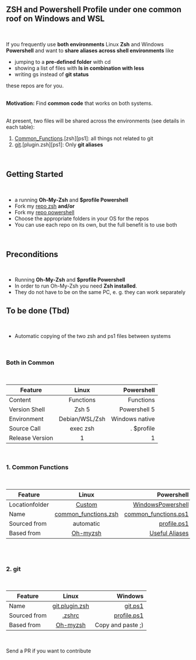 ## ZSH and Powershell Profile under one common roof on Windows and WSL
&nbsp;

If you frequently use **both environments** Linux **Zsh** and Windows **Powershell** and want to **share aliases across shell environments** like 

- jumping to a **pre-defined folder** with cd
- showing a list of files with **ls in combination with less**
- writing gs instead of **git status**

 these repos are for you.  
&nbsp;
 
  **Motivation:** Find **common code** that works on both systems.  
  &nbsp;

At present, two files will be shared across the environments (see details in each table):
1. [Common_Functions](###-1.-common_functions).[zsh][ps1]: all things not related to git
2. [git](###-2.-git).[plugin.zsh][ps1]: Only **git aliases**

&nbsp;

## Getting Started
&nbsp;

- a running **Oh-My-Zsh** and **$profile Powershell**
- Fork my [repo zsh](https://github.com/tik9/custom) **and/or**
- Fork my [repo powershell](https://github.com/tik9/prs)
- Choose the appropriate folders in your OS for the repos
- You can use each repo on its own, but the full benefit is to use both


&nbsp;

## Preconditions
&nbsp;

- Running **Oh-My-Zsh** and **$profile Powershell**
- In order to run Oh-My-Zsh you need **Zsh installed**.
- They do not have to be on the same PC, e. g. they can work separately
&nbsp;

## To be done (Tbd)
&nbsp;

- Automatic copying of the two zsh and ps1 files between systems

&nbsp;


### Both in Common 
&nbsp;

| Feature| Linux |  Powershell |
|----------|:-------------:|------:|
|Content   |  Functions | Functions
| Version Shell | Zsh 5 | Powershell 5 |
| Environment | Debian/WSL/Zsh   | Windows native |
| Source Call |  exec zsh |  . $profile|
|Release Version | 1 | 1

&nbsp;
### 1. Common Functions

&nbsp;

| Feature| Linux |  Powershell |
|----------|:-------------:|------:|
| Locationfolder | [Custom](https://github.com/tik9/custom)  | [WindowsPowershell](https://github.com/tik9/prs) |
| Name | [common_functions.zsh](https://github.com/tik9/custom/blob/master/common_functions.zsh) |[common_functions.ps1](https://github.com/tik9/prs/blob/master/common_functions.ps1)|
| Sourced from |  automatic | [profile.ps1](https://github.com/tik9/prs/blob/master/Microsoft.PowerShell_profile.ps1)|
| Based from| [Oh-myzsh](https://github.com/ohmyzsh/ohmyzsh) | [Useful Aliases](https://gist.github.com/timsneath/19867b12eee7fd5af2ba)


&nbsp;  
&nbsp;  
### 2. git
&nbsp;  

| Feature |     Linux    |  Windows |
|----------|:-------------:|------:|
| Name | [git.plugin.zsh](https://github.com/tik9/custom/blob/master/plugins/git/git.plugin.zsh) |[git.ps1](https://github.com/tik9/prs/blob/master/git.ps1)|
| Sourced from |  [.zshrc](https://github.com/tik9/custom/blob/master/.zshrc) |  [profile.ps1](https://github.com/tik9/prs/blob/master/Microsoft.PowerShell_profile.ps1)|
| Based from| [Oh-myzsh](https://github.com/ohmyzsh/ohmyzsh) | Copy and paste ;)


&nbsp;  

Send a PR if you want to contribute
